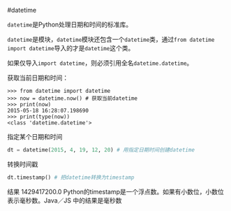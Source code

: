 #datetime

`datetime`是Python处理日期和时间的标准库。

`datetime`是模块，`datetime`模块还包含一个`datetime`类，通过`from datetime import datetime`导入的才是`datetime`这个类。

如果仅导入`import datetime`，则必须引用全名`datetime.datetime`。

获取当前日期和时间：

```
>>> from datetime import datetime
>>> now = datetime.now() # 获取当前datetime
>>> print(now)
2015-05-18 16:28:07.198690
>>> print(type(now))
<class 'datetime.datetime'>
```


指定某个日期和时间
```py
dt = datetime(2015, 4, 19, 12, 20) # 用指定日期时间创建datetime
```
转换时间戳
```py
dt.timestamp() # 把datetime转换为timestamp 
```
结果  1429417200.0
Python的timestamp是一个浮点数。如果有小数位，小数位表示毫秒数。Java／JS 中的结果是毫秒数